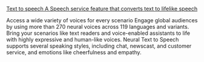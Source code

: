 [Text to speech
A Speech service feature that converts text to lifelike speech](https://azure.microsoft.com/en-us/services/cognitive-services/text-to-speech/?ocid=AID3027325#overview)

Access a wide variety of voices for every scenario
Engage global audiences by using more than 270 neural voices across 119 languages and variants. Bring your scenarios like text readers and voice-enabled assistants to life with highly expressive and human-like voices. Neural Text to Speech supports several speaking styles, including chat, newscast, and customer service, and emotions like cheerfulness and empathy.